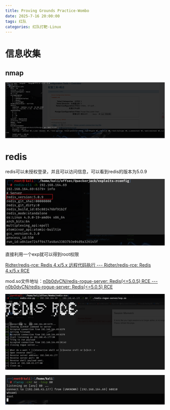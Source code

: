 ```yaml
---
title: Proving Grounds Practice-Wombo
date: 2025-7-16 20:00:00
tags: 红队
categories: 红队打靶-Linux
---
```


# 信息收集

## nmap

![image-20250716103112012](./Wombo/image-20250716103112012.png)

# redis

redis可以未授权登录，并且可以访问信息，可以看到redis的版本为5.0.9

![image-20250716113517812](./Wombo/image-20250716113517812.png)

直接利用一个exp就可以得到root权限

[Ridter/redis-rce: Redis 4.x/5.x 远程代码执行 --- Ridter/redis-rce: Redis 4.x/5.x RCE](./https://github.com/Ridter/redis-rce)

mod.so文件地址：[n0b0dyCN/redis-rogue-server: Redis(<=5.0.5) RCE --- n0b0dyCN/redis-rogue-server: Redis(<=5.0.5) RCE](./https://github.com/n0b0dyCN/redis-rogue-server)

![image-20250716113947314](./Wombo/image-20250716113947314.png)

![image-20250716113952486](./Wombo/image-20250716113952486.png)